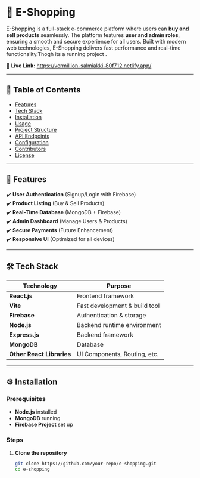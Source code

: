 # 🛒 E-Shopping

E-Shopping is a full-stack e-commerce platform where users can **buy and sell products** seamlessly. The platform features **user and admin roles**, ensuring a smooth and secure experience for all users. Built with modern web technologies, E-Shopping delivers fast performance and real-time functionality.Thogh its a running project .

🔗 **Live Link:** https://vermillion-salmiakki-80f712.netlify.app/

---

## 📌 Table of Contents

- [Features](#features)
- [Tech Stack](#tech-stack)
- [Installation](#installation)
- [Usage](#usage)
- [Project Structure](#project-structure)
- [API Endpoints](#api-endpoints)
- [Configuration](#configuration)
- [Contributors](#contributors)
- [License](#license)

---

## 🚀 Features

✔️ **User Authentication** (Signup/Login with Firebase)  
✔️ **Product Listing** (Buy & Sell Products)  
✔️ **Real-Time Database** (MongoDB + Firebase)  
✔️ **Admin Dashboard** (Manage Users & Products)  
✔️ **Secure Payments** (Future Enhancement)  
✔️ **Responsive UI** (Optimized for all devices)  

---

## 🛠 Tech Stack

| Technology      | Purpose                         |
|----------------|---------------------------------|
| **React.js**   | Frontend framework             |
| **Vite**       | Fast development & build tool  |
| **Firebase**   | Authentication & storage       |
| **Node.js**    | Backend runtime environment    |
| **Express.js** | Backend framework              |
| **MongoDB**    | Database                        |
| **Other React Libraries** | UI Components, Routing, etc. |

---

## ⚙️ Installation

### Prerequisites
- **Node.js** installed
- **MongoDB** running
- **Firebase Project** set up

### Steps
1. **Clone the repository**  
   ```sh
   git clone https://github.com/your-repo/e-shopping.git
   cd e-shopping

